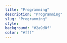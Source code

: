 ```yaml
---
title: "Programming"
description: "Programming"
slug: "Programming"
style:
background: "#2a9d8f"
color: "#fff"
---
```

